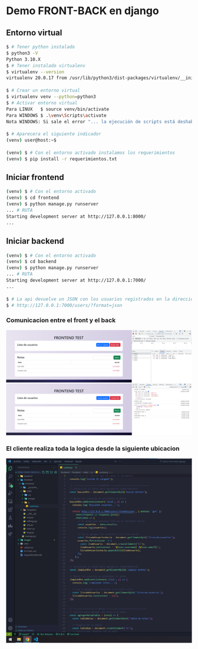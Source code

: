 # Demo FRONT-BACK en django

## Entorno virtual
```bash
$ # Tener python instalado
$ python3 -V
Python 3.10.X
$ # Tener instalado virtualenv
$ virtualenv --version
virtualenv 20.0.17 from /usr/lib/python3/dist-packages/virtualenv/__init__.py

$ # Crear un entorno virtual 
$ virtualenv venv --python=python3
$ # Activar entorno virtual
Para LINUX   $ source venv/bin/activate
Para WINDOWS $ .\venv\Scripts\activate 
Nota WINDOWS: Si sale el error "... la ejecución de scripts está deshabilitada en este sistema..." Solución: https://youtu.be/Q2uLUuq0Ft4

$ # Aparecera el siguiente indicador
(venv) user@host:~$ 

(venv) $ # Con el entorno activado instalamos los requerimientos
(venv) $ pip install -r requerimientos.txt
```

## Iniciar frontend
```bash
(venv) $ # Con el entorno activado
(venv) $ cd frontend
(venv) $ python manage.py runserver
... # RUTA 
Starting development server at http://127.0.0.1:8000/
...
```

## Iniciar backend
```bash
(venv) $ # Con el entorno activado
(venv) $ cd backend
(venv) $ python manage.py runserver
... # RUTA 
Starting development server at http://127.0.0.1:7000/
...

$ # La api devuelve un JSON con los usuarios registrados en la direccion:
$ # http://127.0.0.1:7000/users/?format=json
```

### Comunicacion entre el front y el back

![imagen1](https://raw.githubusercontent.com/lautarobarba/demo-front-back-django/master/images/1.png "imagen1")
![imagen2](https://raw.githubusercontent.com/lautarobarba/demo-front-back-django/master/images/2.png "imagen2")

### El cliente realiza toda la logica desde la siguiente ubicacion

![imagen3](https://raw.githubusercontent.com/lautarobarba/demo-front-back-django/master/images/3.png "imagen3")